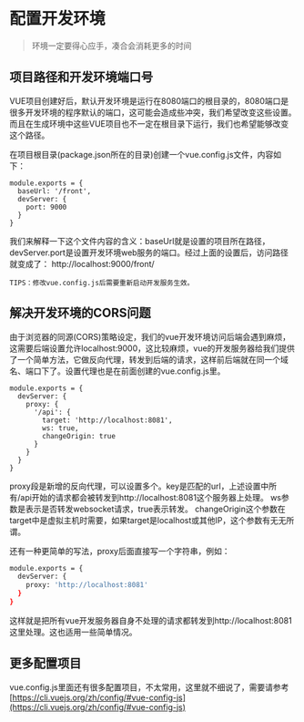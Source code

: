 # 配置开发环境

> 环境一定要得心应手，凑合会消耗更多的时间

## 项目路径和开发环境端口号

VUE项目创建好后，默认开发环境是运行在8080端口的根目录的，8080端口是很多开发环境的程序默认的端口，这可能会造成些冲突，我们希望改变这些设置。而且在生成环境中这些VUE项目也不一定在根目录下运行，我们也希望能够改变这个路径。

在项目根目录(package.json所在的目录)创建一个vue.config.js文件，内容如下：

```
module.exports = {
  baseUrl: '/front',
  devServer: {
    port: 9000
  }
}
```
我们来解释一下这个文件内容的含义：baseUrl就是设置的项目所在路径，devServer.port是设置开发环境web服务的端口。经过上面的设置后，访问路径就变成了： http://localhost:9000/front/

    TIPS：修改vue.config.js后需要重新启动开发服务生效。
    


## 解决开发环境的CORS问题
由于浏览器的同源(CORS)策略设定，我们的vue开发环境访问后端会遇到麻烦，这需要后端设置允许localhost:9000，这比较麻烦，vue的开发服务器给我们提供了一个简单方法，它做反向代理，转发到后端的请求，这样前后端就在同一个域名、端口下了。设置代理也是在前面创建的vue.config.js里。

```
module.exports = {
  devServer: {
    proxy: {
      '/api': {
        target: 'http://localhost:8081',
        ws: true, 
        changeOrigin: true 
      }
    }
  }
}
```
proxy段是新增的反向代理，可以设置多个。key是匹配的url，上述设置中所有/api开始的请求都会被转发到http://localhost:8081这个服务器上处理。
ws参数是表示是否转发websocket请求，true表示转发。
changeOrigin这个参数在target中是虚拟主机时需要，如果target是localhost或其他IP，这个参数有无无所谓。

还有一种更简单的写法，proxy后面直接写一个字符串，例如：

```bash
module.exports = {
  devServer: {
    proxy: 'http://localhost:8081'
  }
}
```
这样就是把所有vue开发服务器自身不处理的请求都转发到http://localhost:8081这里处理。这也适用一些简单情况。

## 更多配置项目

vue.config.js里面还有很多配置项目，不太常用，这里就不细说了，需要请参考[https://cli.vuejs.org/zh/config/#vue-config-js](https://cli.vuejs.org/zh/config/#vue-config-js)

